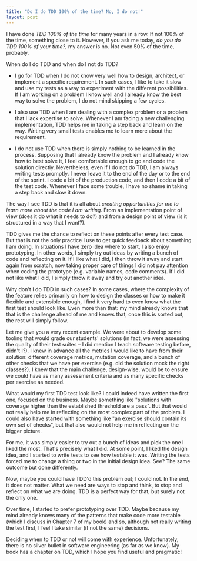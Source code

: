 ```yaml
---
title: "Do I do TDD 100% of the time? No, I do not!"
layout: post
---
```


I have done _TDD 100% of the time_ for many years in a row. If not 100% of the time, something close to it. However, if you ask me today, _do you do TDD 100% of your time?_, my answer is no. Not even 50% of the time, probably.

When do I do TDD and when do I not do TDD?

* I go for TDD when I do not know very well how to design, architect, or implement a specific requirement. In such cases, I like to take it slow and use my tests as a way to experiment with the different possibilities. If I am working on a problem I know well and I already know the best way to solve the problem, I do not mind skipping a few cycles.

* I also use TDD when I am dealing with a complex problem or a problem that I lack expertise to solve. Whenever I am facing a new challenging implementation, TDD helps me in taking a step back and learn on the way. Writing very small tests enables me to learn more about the requirement.

* I do not use TDD when there is simply nothing to be learned in the process. Supposing that I already know the problem and I already know how to best solve it, I feel comfortable enough to go and code the solution directly. Nevertheless, even if I do not do TDD, I am always writing tests promptly. I never leave it to the end of the day or to the end of the sprint. I code a bit of the production code, and then I code a bit of the test code. Whenever I face some trouble, I have no shame in taking a step back and slow it down.

The way I see TDD is that it is all about _creating opportunities for me to learn more about the code I am writing_. From an implementation point of view (does it do what it needs to do?) and from a design point of view (is it structured in a way that I want?). 

TDD gives me the chance to reflect on these points after every test case. But that is not the only practice I use to get quick feedback about something I am doing. In situations I have zero idea where to start, I also enjoy prototyping. In other words, I simply try out ideas by writing a bunch of code and reflecting on it. If I like what I did, I then throw it away and start again from scratch, now taking proper care of things I did not pay attention when coding the prototype (e.g. variable names, code comments). If I did not like what I did, I simply throw it away and try out another idea.

Why don't I do TDD in such cases? In some cases, where the complexity of the feature relies primarily on how to design the classes or how to make it flexible and extensible enough, I find it very hard to even know what the first test should look like. Even more than that: my mind already knows that that is the challenge ahead of me and knows that, once this is sorted out, the rest will simply follow. 

Let me give you a very recent example. We were about to develop some tooling that would grade our students' solutions (in fact, we were assessing the quality of their test suites – I did mention I teach software testing before, didn't I?). I knew in advance all the metrics I would like to have from their solution: different coverage metrics, mutation coverage, and a bunch of other checks that we have per exercise (e.g. did the solution mock the right classes?). I knew that the main challenge, design-wise, would be to ensure we could have as many assessment criteria and as many specific checks per exercise as needed.

What would my first TDD test look like? I could indeed have written the first one, focused on the business. Maybe something like "solutions with coverage higher than the established threshold are a pass". But that would not really help me in reflecting on the most complex part of the problem. I could also have started with something like "an exercise should contain its own set of checks", but that also would not help me in reflecting on the bigger picture. 

For me, it was simply easier to try out a bunch of ideas and pick the one I liked the most. That's precisely what I did. At some point, I liked the design idea, and I started to write tests to see how testable it was. Writing the tests forced me to change a thing or two in the initial design idea. See? The same outcome but done differently.

Now, maybe you could have TDD'd this problem out; I could not. In the end, it does not matter. What we need are ways to stop and think, to stop and reflect on what we are doing. TDD is a perfect way for that, but surely not the only one. 

Over time, I started to prefer prototyping over TDD. Maybe because my mind already knows many of the patterns that make code more testable (which I discuss in Chapter 7 of my book) and so, although not really writing the test first, I feel I take similar (if not the same) decisions. 

Deciding when to TDD or not will come with experience. Unfortunately, there is no silver bullet in software engineering (as far as we know). My book has a chapter on TDD, which I hope you find useful and pragmatic!
